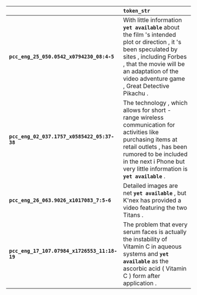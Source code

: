 |                                              | `token_str`                                                                                                                                                                                                                                   |
|:---------------------------------------------|:----------------------------------------------------------------------------------------------------------------------------------------------------------------------------------------------------------------------------------------------|
| **`pcc_eng_25_050.0542_x0794230_08:4-5`**    | With little information __``yet available``__ about the film 's intended plot or direction , it 's been speculated by sites , including Forbes , that the movie will be an adaptation of the video adventure game , Great Detective Pikachu . |
| **`pcc_eng_02_037.1757_x0585422_05:37-38`**  | The technology , which allows for short - range wireless communication for activities like purchasing items at retail outlets , has been rumored to be included in the next i Phone but very little information is __``yet available``__ .    |
| **`pcc_eng_26_063.9026_x1017083_7:5-6`**     | Detailed images are net __``yet available``__ , but K'nex has provided a video featuring the two Titans .                                                                                                                                     |
| **`pcc_eng_17_107.07984_x1726553_11:18-19`** | The problem that every serum faces is actually the instability of Vitamin C in aqueous systems and __``yet available``__ as the ascorbic acid ( Vitamin C ) form after application .                                                          |